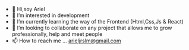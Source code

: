 - 👋 Hi,soy Ariel   
- 👀 I’m interested in development  
- 🌱 I’m currently learning the way of the Frontend (Html,Css,Js & React)
- 💞️ I’m looking to collaborate on any project that allows me to grow professionally, help and meet people
- 📫 How to reach me ... arieljrslm@gmail.com

<!---
ariel957/ariel957 is a ✨ special ✨ repository because its `README.md` (this file) appears on your GitHub profile.
You can click the Preview link to take a look at your changes.
--->
